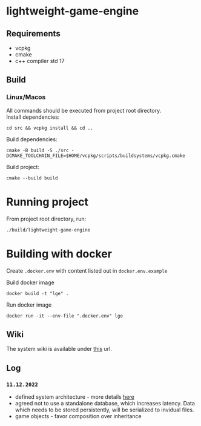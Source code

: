 # lightweight-game-engine

## Requirements
- vcpkg
- cmake
- c++ compiler std 17

## Build
### Linux/Macos 
All commands should be executed from project root directory.  
Install dependencies:

```
cd src && vcpkg install && cd ..
```
Build dependencies:
```
cmake -B build -S ./src -DCMAKE_TOOLCHAIN_FILE=$HOME/vcpkg/scripts/buildsystems/vcpkg.cmake
```
Build project:
```
cmake --build build
```

# Running project
From project root directory, run:
```
./build/lightweight-game-engine
```

# Building with docker
Create `.docker.env` with content listed out in `docker.env.example`

Build docker image
```
docker build -t "lge" .
```
Run docker image
```
docker run -it --env-file ".docker.env" lge
```

## Wiki
The system wiki is available under [this](https://github.com/RomanBuhaitsov/lightweight-game-engine/wiki) url.


## Log

### `11.12.2022`
- defined system architecture - more details [here](https://github.com/RomanBuhaitsov/lightweight-game-engine/wiki/Architecture)
- agreed not to use a standalone database, which increases latency. Data which needs to be stored persistently, will be serialized to invidual files.
- game objects - favor composition over inheritance
